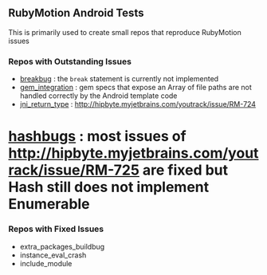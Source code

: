 ## RubyMotion Android Tests

This is primarily used to create small repos that reproduce RubyMotion issues

### Repos with Outstanding Issues

* [breakbug](ihttps://github.com/darinwilson/rma-testing/tree/master/breakbug) : the `break` statement is currently not implemented
* [gem_integration](https://github.com/darinwilson/rma-testing/tree/master/gem_integration) : gem specs that expose an Array of file paths are not handled correctly by the Android template code
* [jni_return_type](https://github.com/darinwilson/rma-testing/tree/master/jni_return_type) : http://hipbyte.myjetbrains.com/youtrack/issue/RM-724 
# [hashbugs](https://github.com/darinwilson/rma-testing/tree/master/hashbugs) : most issues of http://hipbyte.myjetbrains.com/youtrack/issue/RM-725 are fixed but Hash still does not implement Enumerable

### Repos with Fixed Issues 

* extra_packages_buildbug
* instance_eval_crash
* include_module
